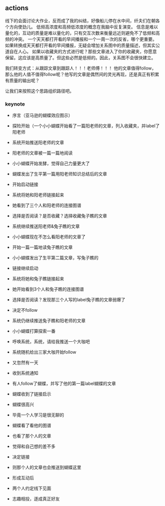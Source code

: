 ## actions
   线下的会面讨论大作业，反而成了我的纠结，好像船儿停在水中间，纤夫们在朝各个方向使劲儿。 低频高浓度和高频低浓度的概念在我脑中反复演变。
    信息是难以量化的，互动的质量是难以量化的，只有交互次数来衡量远近则避免不了低频和高频的冲突。
    一个天天都打开看的早间播报和一个一周一次的反省，哪个更重要。如果转换成天天都打开看的早间播报，无疑会增加关系图中的质量描述，但其实公道自在人心。
    如果以收藏夹的方式进行呢？那些文章进入了你的收藏夹，你愿意保留。这应该是高质量了。但这些必然是低频的。因此，关系图不会很快建立。
	 
我们转变方式：从跟踪文章到跟踪人！！！老师傅！！！
他的文章值得follow，那么他的人值不值得follow呢？他写的文章是偶然间的灵光再现，还是真正有积累有质量的输出呢？

让我们来按照这个思路组织路径吧。

### keynote
- 序言（亚马逊的蝴蝶效应图示）
- 探险开始（一个小小蝴蝶开始看了一篇阳老师的文章，列入收藏夹，并label了阳老师
- 系统开始推送阳老师的文章
- 阳老师的文章被一篇一篇地阅读
- 小小蝴蝶开始发酵，觉得自己力量更大了
- 蝴蝶发出了生平第一篇用阳老师知识总结后的文章
- 开始启动链接
- 系统将她和阳老师链接起来
- 她看到了三个人和阳老师的连接图谱
- 选择是否阅读？是否收藏？选择收藏兔子瞧的文章
- 系统继续推送阳老师&兔子瞧的文章
- 小小蝴蝶现在不怎么看阳老师的文章了
- 开始一篇一篇地读兔子瞧的文章
- 小小蝴蝶发出了生平第二篇文章，写兔子瞧的
- 链接继续启动
- 系统将她和兔子瞧链接起来
- 她开始看到3个人和兔子瞧的连接图谱
- 选择是否阅读？发现那三个人写的label兔子瞧的文章弱爆了
- 决定不follow
- 系统仍继续推送兔子瞧和阳老师的文章
- 小小蝴蝶打算探索一番
- 呼唤系统，系统，请给我推送一个大咖吧

- 系统随机给出三家大咖开始follow
- 又忽然有一天
- 收到系统通知
- 有人follow了蝴蝶，并写了他的第一篇label蝴蝶的文章
- 蝴蝶收到了链接启示
- 蝴蝶很高兴
- 毕竟一个人学习是很无聊的
- 蝴蝶看了看他的图谱
- 也看了那个人的文章
- 觉得和自己想的差不多
- 决定链接
- 则那个人的文章也会推送到蝴蝶这里
- 形成互动后
- 两个人约定线下见面
- 志趣相投，逐成真正好友
